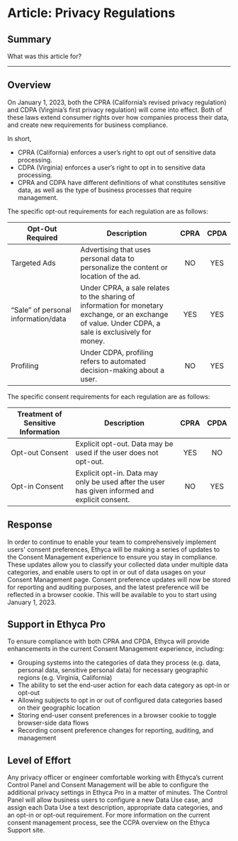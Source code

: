 # Article: Privacy Regulations

## Summary
What was this article for?

---

## Overview
On January 1, 2023, both the CPRA (California’s revised privacy regulation) and CDPA (Virginia’s first privacy regulation) will come into effect. Both of these laws extend consumer rights over how companies process their data, and create new requirements for business compliance.

In short,

- CPRA (California) enforces a user’s right to opt out of sensitive data processing.
- CDPA (Virginia) enforces a user’s right to opt in to sensitive data processing.
- CPRA and CDPA have different definitions of what constitutes sensitive data, as well as the type of business processes that require management.

The specific opt-out requirements for each regulation are as follows:

| Opt-Out Required | Description | CPRA | CPDA |
|---|---|:---:|:---:|
| Targeted Ads | Advertising that uses personal data to personalize the content or location of the ad. | NO | YES |
| “Sale” of personal information/data | Under CPRA, a sale relates to the sharing of information for monetary exchange, or an exchange of value. Under CDPA, a sale is exclusively for money. | YES | YES | 
| Profiling | Under CDPA, profiling refers to automated decision-making about a user. | NO | YES | 

The specific consent requirements for each regulation are as follows:

| Treatment of Sensitive Information | Description | CPRA | CPDA |
|---|---|:---:|:---:|
| Opt-out Consent | Explicit opt-out. Data may be used if the user does not opt-out. | YES | NO |
| Opt-in Consent | Explicit opt-in. Data may only be used after the user has given informed and explicit consent. | NO | YES |


## Response
In order to continue to enable your team to comprehensively implement users' consent preferences, Ethyca will be making a series of updates to the Consent Management experience to ensure you stay in compliance. These updates allow you to classify your collected data under multiple data categories, and enable users to opt in or out of data usages on your Consent Management page.
Consent preference updates will now be stored for reporting and auditing purposes, and the latest preference will be reflected in a browser cookie. This will be available to you to start using January 1, 2023.


## Support in Ethyca Pro
To ensure compliance with both CPRA and CPDA, Ethyca will provide enhancements in the current Consent Management experience, including:

- Grouping systems into the categories of data they process (e.g. data, personal data, sensitive personal data) for necessary geographic regions (e.g. Virginia, California)
- The ability to set the end-user action for each data category as opt-in or opt-out
- Allowing subjects to opt in or out of configured data categories based on their geographic location 
- Storing end-user consent preferences in a browser cookie to toggle browser-side data flows
- Recording consent preference changes for reporting, auditing, and management

## Level of Effort
Any privacy officer or engineer comfortable working with Ethyca’s current Control Panel and Consent Management will be able to configure the additional privacy settings in Ethyca Pro in a matter of minutes. 
The Control Panel will allow business users to configure a new Data Use case, and assign each Data Use a text description, appropriate data categories, and an opt-in or opt-out requirement. For more information on the current consent management process, see the CCPA overview on the Ethyca Support site.

